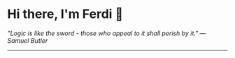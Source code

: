 <h1>Hi there, I'm Ferdi 👋</h1>

<p><em>
  "Logic is like the sword - those who appeal to it shall perish by it." — Samuel Butler
</em></p>

---

